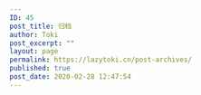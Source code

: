 ```yaml
---
ID: 45
post_title: 归档
author: Toki
post_excerpt: ""
layout: page
permalink: https://lazytoki.cn/post-archives/
published: true
post_date: 2020-02-28 12:47:54
---
```

<!-- wp:archives /-->

<!-- wp:paragraph -->
<p></p>
<!-- /wp:paragraph -->